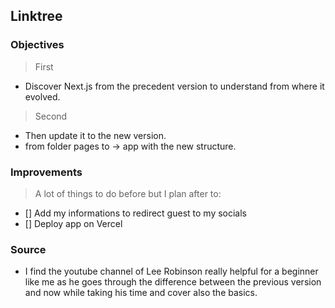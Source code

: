 ## Linktree

### Objectives

> First

- Discover Next.js from the precedent version to understand from where it evolved.

> Second

- Then update it to the new version.
- from folder pages to -> app with the new structure.

### Improvements

> A lot of things to do before but I plan after to:

- [] Add my informations to redirect guest to my socials
- [] Deploy app on Vercel

### Source

- I find the youtube channel of Lee Robinson really helpful for a beginner like me as he goes through the difference between the previous version and now while taking his time and cover also the basics.
